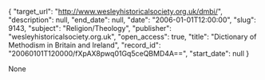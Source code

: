 {
  "target_url": "http://www.wesleyhistoricalsociety.org.uk/dmbi/", 
  "description": null, 
  "end_date": null, 
  "date": "2006-01-01T12:00:00", 
  "slug": 9143, 
  "subject": "Religion/Theology", 
  "publisher": "wesleyhistoricalsociety.org.uk", 
  "open_access": true, 
  "title": "Dictionary of Methodism in Britain and Ireland", 
  "record_id": "20060101T120000/fXpAX8pwq01Gq5ceQBMD4A==", 
  "start_date": null
}

None